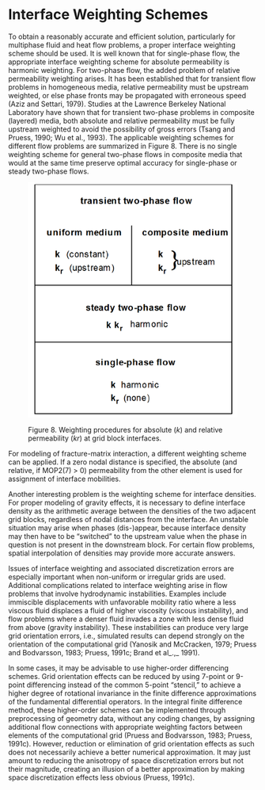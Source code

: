 # Interface Weighting Schemes

To obtain a reasonably accurate and efficient solution, particularly for multiphase fluid and heat flow problems, a proper interface weighting scheme should be used. It is well known that for single-phase flow, the appropriate interface weighting scheme for absolute permeability is harmonic weighting. For two-phase flow, the added problem of relative permeability weighting arises. It has been established that for transient flow problems in homogeneous media, relative permeability must be upstream weighted, or else phase fronts may be propagated with erroneous speed (Aziz and Settari, 1979). Studies at the Lawrence Berkeley National Laboratory have shown that for transient two-phase problems in composite (layered) media, both absolute and relative permeability must be fully upstream weighted to avoid the possibility of gross errors (Tsang and Pruess, 1990; Wu et al., 1993). The applicable weighting schemes for different flow problems are summarized in Figure 8. There is no single weighting scheme for general two-phase flows in composite media that would at the same time preserve optimal accuracy for single-phase or steady two-phase flows.

<figure><img src="../.gitbook/assets/figure2.png" alt=""><figcaption><p>Figure 8. Weighting procedures for absolute (<em>k</em>) and relative permeability (<em>kr</em>) at grid block interfaces.</p></figcaption></figure>

For modeling of fracture-matrix interaction, a different weighting scheme can be applied. If a zero nodal distance is specified, the absolute (and relative, if MOP2(7) > 0) permeability from the other element is used for assignment of interface mobilities.

Another interesting problem is the weighting scheme for interface densities. For proper modeling of gravity effects, it is necessary to define interface density as the arithmetic average between the densities of the two adjacent grid blocks, regardless of nodal distances from the interface. An unstable situation may arise when phases (dis-)appear, because interface density may then have to be “switched” to the upstream value when the phase in question is not present in the downstream block. For certain flow problems, spatial interpolation of densities may provide more accurate answers.

&#x20;Issues of interface weighting and associated discretization errors are especially important when non-uniform or irregular grids are used. Additional complications related to interface weighting arise in flow problems that involve hydrodynamic instabilities. Examples include immiscible displacements with unfavorable mobility ratio where a less viscous fluid displaces a fluid of higher viscosity (viscous instability), and flow problems where a denser fluid invades a zone with less dense fluid from above (gravity instability). These instabilities can produce very large grid orientation errors, i.e., simulated results can depend strongly on the orientation of the computational grid (Yanosik and McCracken, 1979; Pruess and Bodvarsson, 1983; Pruess, 1991c; Brand et al_.,_ 1991).

In some cases, it may be advisable to use higher-order differencing schemes. Grid orientation effects can be reduced by using 7-point or 9-point differencing instead of the common 5-point “stencil,” to achieve a higher degree of rotational invariance in the finite difference approximations of the fundamental differential operators. In the integral finite difference method, these higher-order schemes can be implemented through preprocessing of geometry data, without any coding changes, by assigning additional flow connections with appropriate weighting factors between elements of the computational grid (Pruess and Bodvarsson, 1983; Pruess, 1991c). However, reduction or elimination of grid orientation effects as such does not necessarily achieve a better numerical approximation. It may just amount to reducing the anisotropy of space discretization errors but not their magnitude, creating an illusion of a better approximation by making space discretization effects less obvious (Pruess, 1991c).
